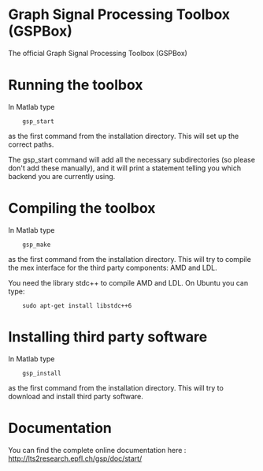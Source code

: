 Graph Signal Processing Toolbox (GSPBox)
======

The official Graph Signal Processing Toolbox (GSPBox)

Running the toolbox
==

In Matlab type

        gsp_start
        
as the first command from the installation directory. This will set up the correct paths.

The gsp_start command will add all the necessary subdirectories (so
please don't add these manually), and it will print a statement
telling you which backend you are currently using.

Compiling the toolbox
===

In Matlab type

        gsp_make
        
as the first command from the installation directory. This will try to compile the mex interface for 
the third party components: AMD and LDL. 

You need the library stdc++ to compile AMD and LDL. On Ubuntu you can type:

        sudo apt-get install libstdc++6


Installing third party software
====

In Matlab type 

        gsp_install

as the first command from the installation directory. This will try to download and install third party 
software.


Documentation
===

You can find the complete online documentation here : http://lts2research.epfl.ch/gsp/doc/start/
  
